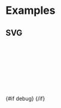 <script lang="ts">
	import { spring } from 'svelte/motion';
	import { cubicOut } from 'svelte/easing';
	import { geoOrthographic, geoCentroid, geoInterpolate } from 'd3-geo';
	import { index } from 'd3-array';
	import { curveNatural } from 'd3-shape';
	import { feature } from 'topojson-client';

	import { mdiChevronLeft, mdiChevronRight } from '@mdi/js';
	import { Button, Field, ToggleGroup, ToggleOption, Switch, scrollIntoView } from 'svelte-ux'
	import { cls } from 'svelte-ux/utils/styles';
	import { createPropertySortFunc, createSortFunc } from 'svelte-ux/utils/sort';

	import GeoDebug from '$lib/docs/GeoDebug.svelte';
	import Preview from '$lib/docs/Preview.svelte';

	import Chart, { Canvas, Svg } from '$lib/components/Chart.svelte';
	import GeoPath from '$lib/components/GeoPath.svelte';
	import Graticule from '$lib/components/Graticule.svelte';
	import Path from '$lib/components/Path.svelte';
	import Tooltip from '$lib/components/Tooltip.svelte';
	import TooltipItem from '$lib/components/TooltipItem.svelte';
	import Zoom from '$lib/components/Zoom.svelte';

	import EdgeFade from './EdgeFade.svelte';
	import links from '../_data/geo/world-links.json';

	export let data;

	const countries = feature(data.geojson, data.geojson.objects.countries);

	const translate = [480,350]
	const loftedProjection = geoOrthographic().translate(translate).scale(249.50 * 1.3);

	let scale = 0;
	let yaw = 0;
	let pitch = 0;
	let roll = 0;
	let sensitivity = 75;

	let zoom;
	let scrollMode = 'scale';
	let debug = false;
</script>

# Examples

## SVG

<div class="grid grid-cols-[auto,1fr] gap-2 my-2">
	<Field label="Debug" let:id>
		<Switch bind:checked={debug} {id} />
	</Field>
</div>

<Preview>
	<div class="h-[600px] overflow-hidden">
		<Chart
			geo={{
				projection: geoOrthographic,
				_fitGeojson: countries,
				rotate: {
					yaw,
					pitch,
					roll
				},
				_scale: scale,
				translate: translate
			}}
			let:projection
		>
			{#if debug}
				<GeoDebug class="absolute top-0 left-0 z-10" />
			{/if}
			<Svg>
				<Zoom
					mode="manual"
					_initialScale={projection.scale()}
					_initialTranslate={{ x: projection.translate()[0], y: projection.translate()[1] }}
					bind:this={zoom}
					scroll="none"
					tweened={{ duration: 800, easing: cubicOut }}
					let:zoomTo
					let:reset={resetZoom}
					on:zoom={(e) => {
						//scale = e.detail.scale;
						const scale = 250;
						yaw = e.detail.translate.x * (sensitivity / scale);
						pitch = -e.detail.translate.y * (sensitivity / scale)
						loftedProjection.rotate([yaw, pitch])
					}}
				>
					<GeoPath geojson={{ type: 'Sphere' }} class="fill-blue-300" on:click={() => yaw += 1} />
					<Graticule class="stroke-black/20 fill-none pointer-events-none" />
					{#each countries.features as country}
						<GeoPath geojson={country} class="fill-white pointer-events-none" />
					{/each}
					{#each links as link}
						{@const source = projection(link.source)}
						{@const target = projection(link.target)}
						{@const middle = loftedProjection(geoInterpolate(link.source, link.target)(0.5))}
						{@const pathData = [source, middle, target]}
						<EdgeFade {link}>
							<circle cx={source[0]} cy={source[1]} r={2} class="fill-black-500" />>
							<circle cx={target[0]} cy={target[1]} r={2} class="fill-black-500" />>
							<Path data={pathData} x={d => d[0]} y={d => d[1]} defined={d => projection.invert(d)} curve={curveNatural} class="fill-none stroke-red-500 stroke-2" />
							<GeoPath geojson={link.feature} class="stroke-gray-500/30 stroke-2" />
						</EdgeFade>
					{/each}
				</Zoom>
			</Svg>
		</Chart>
	</div>
</Preview>
